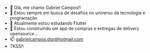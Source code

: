 - 👋 Olá, me chamo Gabriel Campos!!
- 👀 Estou sempre em busca de desafios no universo da tecnologia e programação  
- 🌱 Atualmente estou estudando Flutter
- 💞️ Estou construindo um app de compras e entregas de delivery opensource...
- 📫 gabrielcampos.dgr@hotmail.com 
- TKSS!! 
